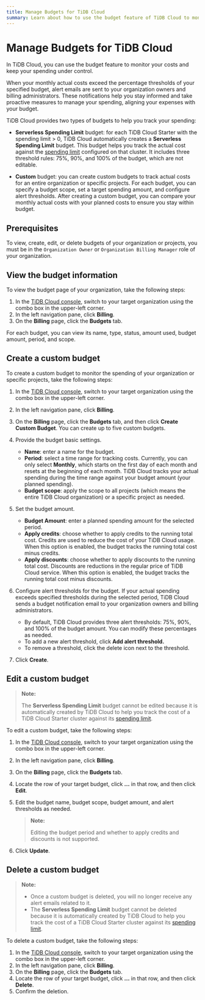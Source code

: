 ```yaml
---
title: Manage Budgets for TiDB Cloud
summary: Learn about how to use the budget feature of TiDB Cloud to monitor your costs.
---
```


# Manage Budgets for TiDB Cloud

In TiDB Cloud, you can use the budget feature to monitor your costs and keep your spending under control.

When your monthly actual costs exceed the percentage thresholds of your specified budget, alert emails are sent to your organization owners and billing administrators. These notifications help you stay informed and take proactive measures to manage your spending, aligning your expenses with your budget.

TiDB Cloud provides two types of budgets to help you track your spending:

- **Serverless Spending Limit** budget: for each TiDB Cloud Starter with the spending limit > 0, TiDB Cloud automatically creates a **Serverless Spending Limit** budget. This budget helps you track the actual cost against the [spending limit](/tidb-cloud/manage-serverless-spend-limit.md) configured on that cluster. It includes three threshold rules: 75%, 90%, and 100% of the budget, which are not editable.

- **Custom** budget: you can create custom budgets to track actual costs for an entire organization or specific projects. For each budget, you can specify a budget scope, set a target spending amount, and configure alert thresholds. After creating a custom budget, you can compare your monthly actual costs with your planned costs to ensure you stay within budget.

## Prerequisites

To view, create, edit, or delete budgets of your organization or projects, you must be in the `Organization Owner` or `Organization Billing Manager` role of your organization.

## View the budget information

To view the budget page of your organization, take the following steps:

1. In the [TiDB Cloud console](https://tidbcloud.com), switch to your target organization using the combo box in the upper-left corner.
2. In the left navigation pane, click **Billing**.
3. On the **Billing** page, click the **Budgets** tab.

For each budget, you can view its name, type, status, amount used, budget amount, period, and scope.

## Create a custom budget

To create a custom budget to monitor the spending of your organization or specific projects, take the following steps:

1. In the [TiDB Cloud console](https://tidbcloud.com), switch to your target organization using the combo box in the upper-left corner.
2. In the left navigation pane, click **Billing**.
3. On the **Billing** page, click the **Budgets** tab, and then click **Create Custom Budget**. You can create up to five custom budgets.
4. Provide the budget basic settings.

    - **Name**: enter a name for the budget.
    - **Period**: select a time range for tracking costs. Currently, you can only select **Monthly**, which starts on the first day of each month and resets at the beginning of each month. TiDB Cloud tracks your actual spending during the time range against your budget amount (your planned spending).
    - **Budget scope**: apply the scope to all projects (which means the entire TiDB Cloud organization) or a specific project as needed.

5. Set the budget amount.

    - **Budget Amount**: enter a planned spending amount for the selected period.
    - **Apply credits**: choose whether to apply credits to the running total cost. Credits are used to reduce the cost of your TiDB Cloud usage. When this option is enabled, the budget tracks the running total cost minus credits.
    - **Apply discounts**: choose whether to apply discounts to the running total cost. Discounts are reductions in the regular price of TiDB Cloud service. When this option is enabled, the budget tracks the running total cost minus discounts.

6. Configure alert thresholds for the budget. If your actual spending exceeds specified thresholds during the selected period, TiDB Cloud sends a budget notification email to your organization owners and billing administrators.

    - By default, TiDB Cloud provides three alert thresholds: 75%, 90%, and 100% of the budget amount. You can modify these percentages as needed.
    - To add a new alert threshold, click **Add alert threshold.**
    - To remove a threshold, click the delete icon next to the threshold.

7. Click **Create**.

## Edit a custom budget

> **Note:**
>
> The **Serverless Spending Limit** budget cannot be edited because it is automatically created by TiDB Cloud to help you track the cost of a TiDB Cloud Starter cluster against its [spending limit](/tidb-cloud/manage-serverless-spend-limit.md).

To edit a custom budget, take the following steps:

1. In the [TiDB Cloud console](https://tidbcloud.com), switch to your target organization using the combo box in the upper-left corner.
2. In the left navigation pane, click **Billing**.
3. On the **Billing** page, click the **Budgets** tab.
4. Locate the row of your target budget, click **...** in that row, and then click **Edit**.
5. Edit the budget name, budget scope, budget amount, and alert thresholds as needed.

    > **Note:**
    >
    > Editing the budget period and whether to apply credits and discounts is not supported.

6. Click **Update**.

## Delete a custom budget

> **Note:**
>
> - Once a custom budget is deleted, you will no longer receive any alert emails related to it.
> - The **Serverless Spending Limit** budget cannot be deleted because it is automatically created by TiDB Cloud to help you track the cost of a TiDB Cloud Starter cluster against its [spending limit](/tidb-cloud/manage-serverless-spend-limit.md).

To delete a custom budget, take the following steps:

1. In the [TiDB Cloud console](https://tidbcloud.com), switch to your target organization using the combo box in the upper-left corner.
2. In the left navigation pane, click **Billing**.
3. On the **Billing** page, click the **Budgets** tab.
4. Locate the row of your target budget, click **...** in that row, and then click **Delete**.
5. Confirm the deletion.